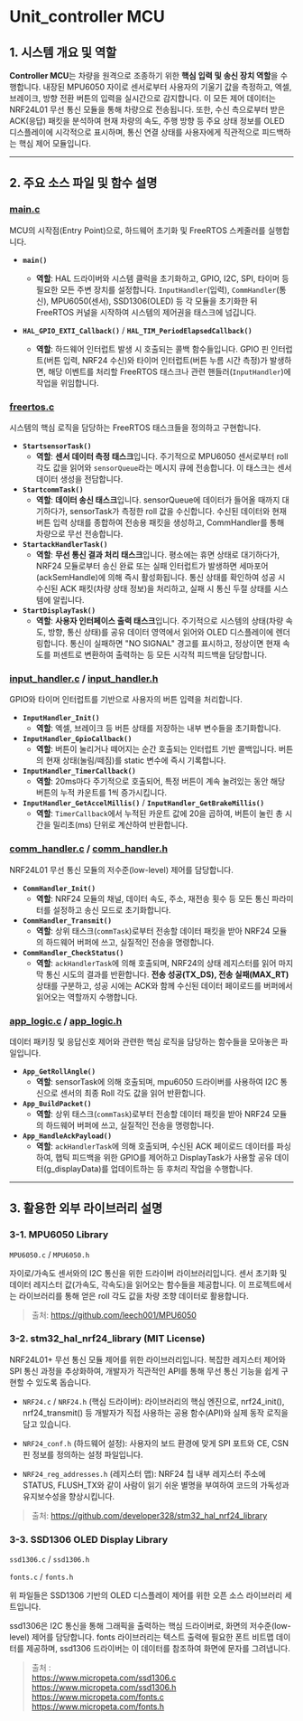 # Unit_controller MCU 

## 1. 시스템 개요 및 역할

**Controller MCU**는 차량을 원격으로 조종하기 위한 **핵심 입력 및 송신 장치 역할**을 수행합니다. 내장된 MPU6050 자이로 센서로부터 사용자의 기울기 값을 측정하고, 엑셀, 브레이크, 방향 전환 버튼의 입력을 실시간으로 감지합니다. 이 모든 제어 데이터는 NRF24L01 무선 통신 모듈을 통해 차량으로 전송됩니다. 또한, 수신 측으로부터 받은 ACK(응답) 패킷을 분석하여 현재 차량의 속도, 주행 방향 등 주요 상태 정보를 OLED 디스플레이에 시각적으로 표시하며, 통신 연결 상태를 사용자에게 직관적으로 피드백하는 핵심 제어 모듈입니다.

---

## 2. 주요 소스 파일 및 함수 설명 

### [main.c](./Core/Src/main.c)
MCU의 시작점(Entry Point)으로, 하드웨어 초기화 및 FreeRTOS 스케줄러를 실행합니다.

- **`main()`**
  - **역할**: HAL 드라이버와 시스템 클럭을 초기화하고, GPIO, I2C, SPI, 타이머 등 필요한 모든 주변 장치를 설정합니다. `InputHandler`(입력), `CommHandler`(통신), MPU6050(센서), SSD1306(OLED) 등 각 모듈을 초기화한 뒤 FreeRTOS 커널을 시작하여 시스템의 제어권을 태스크에 넘깁니다.

- **`HAL_GPIO_EXTI_Callback()`** / **`HAL_TIM_PeriodElapsedCallback()`**
  - **역할**: 하드웨어 인터럽트 발생 시 호출되는 콜백 함수들입니다. GPIO 핀 인터럽트(버튼 입력, NRF24 수신)와 타이머 인터럽트(버튼 누름 시간 측정)가 발생하면, 해당 이벤트를 처리할 FreeRTOS 태스크나 관련 핸들러(`InputHandler`)에 작업을 위임합니다.

### [freertos.c](./Core/Src/freertos.c)
시스템의 핵심 로직을 담당하는 FreeRTOS 태스크들을 정의하고 구현합니다.

- **`StartsensorTask()`**
  - **역할**: **센서 데이터 측정 태스크**입니다. 주기적으로 MPU6050 센서로부터 roll 각도 값을 읽어와 `sensorQueue`라는 메시지 큐에 전송합니다. 이 태스크는 센서 데이터 생성을 전담합니다.
- **`StartcommTask()`**
  - **역할**: **데이터 송신 태스크**입니다. sensorQueue에 데이터가 들어올 때까지 대기하다가, sensorTask가 측정한 roll 값을 수신합니다. 수신된 데이터와 현재 버튼 입력 상태를 종합하여 전송용 패킷을 생성하고, CommHandler를 통해 차량으로 무선 전송합니다.
- **`StartackHandlerTask()`**
  - **역할**: **무선 통신 결과 처리 태스크**입니다. 평소에는 휴면 상태로 대기하다가, NRF24 모듈로부터 송신 완료 또는 실패 인터럽트가 발생하면 세마포어(ackSemHandle)에 의해 즉시 활성화됩니다. 통신 상태를 확인하여 성공 시 수신된 ACK 패킷(차량 상태 정보)을 처리하고, 실패 시 통신 두절 상태를 시스템에 알립니다.
- **`StartDisplayTask()`**
  - **역할**: **사용자 인터페이스 출력 태스크**입니다. 주기적으로 시스템의 상태(차량 속도, 방향, 통신 상태)를 공유 데이터 영역에서 읽어와 OLED 디스플레이에 렌더링합니다. 통신이 실패하면 "NO SIGNAL" 경고를 표시하고, 정상이면 현재 속도를 퍼센트로 변환하여 출력하는 등 모든 시각적 피드백을 담당합니다.

### [input_handler.c](./Core/Src/input_handler.c) / [input_handler.h](./Core/Inc/input_handler.h)
GPIO와 타이머 인터럽트를 기반으로 사용자의 버튼 입력을 처리합니다.

- **`InputHandler_Init()`**
  - **역할**: 엑셀, 브레이크 등 버튼 상태를 저장하는 내부 변수들을 초기화합니다.
- **`InputHandler_GpioCallback()`**
  - **역할**: 버튼이 눌리거나 떼어지는 순간 호출되는 인터럽트 기반 콜백입니다. 버튼의 현재 상태(눌림/떼짐)를 static 변수에 즉시 기록합니다.
- **`InputHandler_TimerCallback()`**
  - **역할**: 20ms마다 주기적으로 호출되어, 특정 버튼이 계속 눌려있는 동안 해당 버튼의 누적 카운트를 1씩 증가시킵니다.
- **`InputHandler_GetAccelMillis()`** / **`InputHandler_GetBrakeMillis()`**
  - **역할**: `TimerCallback`에서 누적된 카운트 값에 20을 곱하여, 버튼이 눌린 총 시간을 밀리초(ms) 단위로 계산하여 반환합니다.

### [comm_handler.c](./Core/Src/comm_handler.c) / [comm_handler.h](./Core/Inc/comm_handler.h)
NRF24L01 무선 통신 모듈의 저수준(low-level) 제어를 담당합니다.

- **`CommHandler_Init()`**
  - **역할**: NRF24 모듈의 채널, 데이터 속도, 주소, 재전송 횟수 등 모든 통신 파라미터를 설정하고 송신 모드로 초기화합니다.
- **`CommHandler_Transmit()`**
  - **역할**: 상위 태스크(`commTask`)로부터 전송할 데이터 패킷을 받아 NRF24 모듈의 하드웨어 버퍼에 쓰고, 실질적인 전송을 명령합니다.
- **`CommHandler_CheckStatus()`**
  - **역할**: `ackHandlerTask`에 의해 호출되며, NRF24의 상태 레지스터를 읽어 마지막 통신 시도의 결과를 반환합니다. **전송 성공(TX_DS), 전송 실패(MAX_RT)** 상태를 구분하고, 성공 시에는 ACK와 함께 수신된 데이터 페이로드를 버퍼에서 읽어오는 역할까지 수행합니다.
 
### [app_logic.c](./Core/Src/app_logic.c) / [app_logic.h](./Core/Inc/app_logic.h)
데이터 패키징 및 응답신호 제어와 관련한 핵심 로직을 담당하는 함수들을 모아놓은 파일입니다.

- **`App_GetRollAngle()`**
  - **역할**: sensorTask에 의해 호출되며, mpu6050 드라이버를 사용하여 I2C 통신으로 센서의 최종 Roll 각도 값을 읽어 반환합니다.
- **`App_BuildPacket()`**
  - **역할**: 상위 태스크(`commTask`)로부터 전송할 데이터 패킷을 받아 NRF24 모듈의 하드웨어 버퍼에 쓰고, 실질적인 전송을 명령합니다.
- **`App_HandleAckPayload()`**
  - **역할**: `ackHandlerTask`에 의해 호출되며, 수신된 ACK 페이로드 데이터를 파싱하여, 햅틱 피드백을 위한 GPIO를 제어하고 DisplayTask가 사용할 공유 데이터(g_displayData)를 업데이트하는 등 후처리 작업을 수행합니다.

---

## 3. 활용한 외부 라이브러리 설명

### 3-1. MPU6050 Library

`MPU6050.c` / `MPU6050.h`

자이로/가속도 센서와의 I2C 통신을 위한 드라이버 라이브러리입니다. 센서 초기화 및 데이터 레지스터 값(가속도, 각속도)을 읽어오는 함수들을 제공합니다. 이 프로젝트에서는 라이브러리를 통해 얻은 roll 각도 값을 차량 조향 데이터로 활용합니다.

> 출처: https://github.com/leech001/MPU6050

### 3-2. stm32_hal_nrf24_library (MIT License)

NRF24L01+ 무선 통신 모듈 제어를 위한 라이브러리입니다. 복잡한 레지스터 제어와 SPI 통신 과정을 추상화하여, 개발자가 직관적인 API를 통해 무선 통신 기능을 쉽게 구현할 수 있도록 돕습니다.

- `NRF24.c` / `NRF24.h` (핵심 드라이버): 라이브러리의 핵심 엔진으로, nrf24_init(), nrf24_transmit() 등 개발자가 직접 사용하는 공용 함수(API)와 실제 동작 로직을 담고 있습니다.

- `NRF24_conf.h` (하드웨어 설정): 사용자의 보드 환경에 맞게 SPI 포트와 CE, CSN 핀 정보를 정의하는 설정 파일입니다.

- `NRF24_reg_addresses.h` (레지스터 맵): NRF24 칩 내부 레지스터 주소에 STATUS, FLUSH_TX와 같이 사람이 읽기 쉬운 별명을 부여하여 코드의 가독성과 유지보수성을 향상시킵니다.

> 출처: https://github.com/developer328/stm32_hal_nrf24_library


### 3-3. SSD1306 OLED Display Library

`ssd1306.c` / `ssd1306.h`

`fonts.c` / `fonts.h`

위 파일들은 SSD1306 기반의 OLED 디스플레이 제어를 위한 오픈 소스 라이브러리 세트입니다.

ssd1306은 I2C 통신을 통해 그래픽을 출력하는 핵심 드라이버로, 화면의 저수준(low-level) 제어를 담당합니다. fonts 라이브러리는 텍스트 출력에 필요한 폰트 비트맵 데이터를 제공하며, ssd1306 드라이버는 이 데이터를 참조하여 화면에 문자를 그려냅니다.

> 출처 : <br>https://www.micropeta.com/ssd1306.c <br> https://www.micropeta.com/ssd1306.h <br> <https://www.micropeta.com/fonts.c> <br> https://www.micropeta.com/fonts.h
